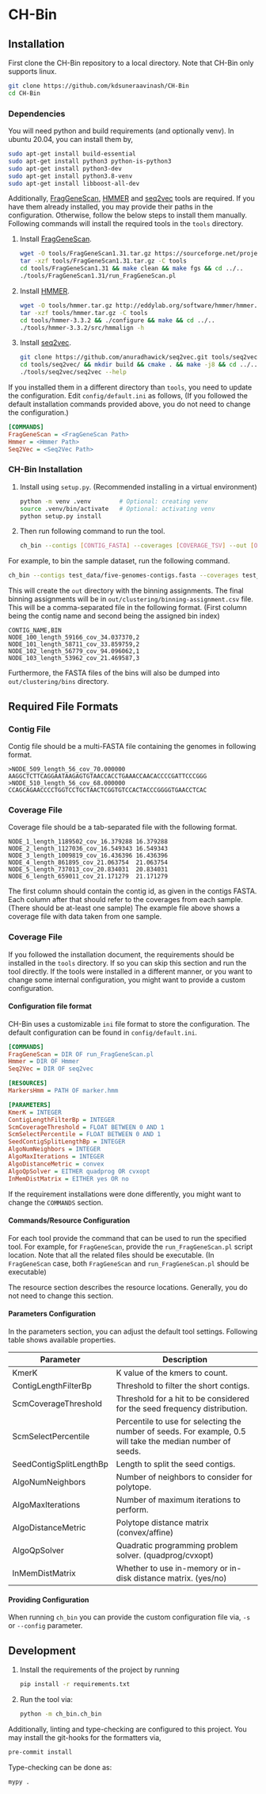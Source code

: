 # CH-Bin

## Installation

First clone the CH-Bin repository to a local directory. Note that CH-Bin only supports linux.

```bash
git clone https://github.com/kdsuneraavinash/CH-Bin
cd CH-Bin
```

### Dependencies

You will need python and build requirements (and optionally venv). In ubuntu 20.04, you can install them by,

```bash
sudo apt-get install build-essential
sudo apt-get install python3 python-is-python3
sudo apt-get install python3-dev
sudo apt-get install python3.8-venv
sudo apt-get install libboost-all-dev
```

Additionally, [FragGeneScan](https://sourceforge.net/projects/fraggenescan), [HMMER](http://hmmer.org/)
and [seq2vec](https://github.com/anuradhawick/seq2vec) tools are required. If you have them already installed, you may provide their paths in the configuration. Otherwise, follow the below steps to install them manually. Following commands will install the required tools in the `tools` directory.

1. Install [FragGeneScan](https://sourceforge.net/projects/fraggenescan).
    ```bash
    wget -O tools/FragGeneScan1.31.tar.gz https://sourceforge.net/projects/fraggenescan/files/FragGeneScan1.31.tar.gz
    tar -xzf tools/FragGeneScan1.31.tar.gz -C tools
    cd tools/FragGeneScan1.31 && make clean && make fgs && cd ../..
    ./tools/FragGeneScan1.31/run_FragGeneScan.pl
    ```
2. Install [HMMER](http://hmmer.org/).
    ```bash
    wget -O tools/hmmer.tar.gz http://eddylab.org/software/hmmer/hmmer.tar.gz
    tar -xzf tools/hmmer.tar.gz -C tools
    cd tools/hmmer-3.3.2 && ./configure && make && cd ../..
    ./tools/hmmer-3.3.2/src/hmmalign -h
    ```
3. Install [seq2vec](https://github.com/anuradhawick/seq2vec).
    ```bash
    git clone https://github.com/anuradhawick/seq2vec.git tools/seq2vec
    cd tools/seq2vec/ && mkdir build && cmake . && make -j8 && cd ../..
    ./tools/seq2vec/seq2vec --help
    ```

If you installed them in a different directory than `tools`, you need to update the configuration. Edit `config/default.ini` as follows, (If you followed the default installation commands provided above, you do not need to change the configuration.)

```ini
[COMMANDS]
FragGeneScan = <FragGeneScan Path>
Hmmer = <Hmmer Path>
Seq2Vec = <Seq2Vec Path>
```

### CH-Bin Installation

1. Install using `setup.py`. (Recommended installing in a virtual environment)
    ```bash
    python -m venv .venv        # Optional: creating venv
    source .venv/bin/activate   # Optional: activating venv
    python setup.py install
    ```
2. Then run following command to run the tool.
    ```bash
    ch_bin --contigs [CONTIG_FASTA] --coverages [COVERAGE_TSV] --out [OUT_DIR]
    ```

For example, to bin the sample dataset, run the following command.
 ```bash
 ch_bin --contigs test_data/five-genomes-contigs.fasta --coverages test_data/five-genomes-abundance.abund --out out
 ```

This will create the `out` directory with the binning assignments. The final binning assignments will be in `out/clustering/binning-assignment.csv` file. This will be a comma-separated file in the following format. (First column being the contig name and second being the assigned bin index)

```csv
CONTIG_NAME,BIN
NODE_100_length_59166_cov_34.037370,2
NODE_101_length_58711_cov_33.859759,2
NODE_102_length_56779_cov_94.096062,1
NODE_103_length_53962_cov_21.469587,3
```

Furthermore, the FASTA files of the bins will also be dumped into `out/clustering/bins` directory.

## Required File Formats

### Contig File

Contig file should be a multi-FASTA file containing the genomes in following format.

```fasta
>NODE_509_length_56_cov_70.000000
AAGGCTCTTCAGGAATAAGAGTGTAACCACCTGAAACCAACACCCCGATTCCCGGG
>NODE_510_length_56_cov_68.000000
CCAGCAGAACCCCTGGTCCTGCTAACTCGGTGTCCACTACCCGGGGTGAACCTCAC
```

### Coverage File

Coverage file should be a tab-separated file with the following format.

```tsv
NODE_1_length_1189502_cov_16.379288	16.379288
NODE_2_length_1127036_cov_16.549343	16.549343
NODE_3_length_1009819_cov_16.436396	16.436396
NODE_4_length_861895_cov_21.063754	21.063754
NODE_5_length_737013_cov_20.834031	20.834031
NODE_6_length_659011_cov_21.171279	21.171279
```

The first column should contain the contig id, as given in the contigs FASTA. Each column after that should refer to the coverages from each sample. (There should be at-least one sample) The example file above shows a coverage file with data taken from one sample.

### Coverage File

If you followed the installation document, the requirements should be installed in the `tools` directory. If so you can
skip this section and run the tool directly. If the tools were installed in a different manner, or you want to change
some internal configuration, you might want to provide a custom configuration.

#### Configuration file format

CH-Bin uses a customizable `ini` file format to store the configuration. The default configuration can be found
in `config/default.ini`.

```ini
[COMMANDS]
FragGeneScan = DIR OF run_FragGeneScan.pl
Hmmer = DIR OF Hmmer
Seq2Vec = DIR OF seq2vec

[RESOURCES]
MarkersHmm = PATH OF marker.hmm

[PARAMETERS]
KmerK = INTEGER
ContigLengthFilterBp = INTEGER
ScmCoverageThreshold = FLOAT BETWEEN 0 AND 1
ScmSelectPercentile = FLOAT BETWEEN 0 AND 1
SeedContigSplitLengthBp = INTEGER
AlgoNumNeighbors = INTEGER
AlgoMaxIterations = INTEGER
AlgoDistanceMetric = convex
AlgoQpSolver = EITHER quadprog OR cvxopt
InMemDistMatrix = EITHER yes OR no
```

If the requirement installations were done differently, you might want to change the `COMMANDS` section.

#### Commands/Resource Configuration

For each tool provide the command that can be used to run the specified tool. For example, for `FragGeneScan`, provide
the `run_FragGeneScan.pl` script location. Note that all the related files should be executable.
(In `FragGeneScan` case, both `FragGeneScan` and `run_FragGeneScan.pl` should be executable)

The resource section describes the resource locations. Generally, you do not need to change this section.

#### Parameters Configuration

In the parameters section, you can adjust the default tool settings. Following table shows available properties.

| Parameter               | Description                                                  |
| ----------------------- | ------------------------------------------------------------ |
| KmerK                   | K value of the kmers to count.                               |
| ContigLengthFilterBp    | Threshold to filter the short contigs.                       |
| ScmCoverageThreshold    | Threshold for a hit to be considered for the seed frequency distribution. |
| ScmSelectPercentile     | Percentile to use for selecting the number of seeds. For example, 0.5 will take the median number of seeds. |
| SeedContigSplitLengthBp | Length to split the seed contigs.                            |
| AlgoNumNeighbors        | Number of neighbors to consider for polytope.                |
| AlgoMaxIterations       | Number of maximum iterations to perform.                     |
| AlgoDistanceMetric      | Polytope distance matrix (convex/affine)                     |
| AlgoQpSolver            | Quadratic programming problem solver. (quadprog/cvxopt)      |
| InMemDistMatrix         | Whether to use in-memory or in-disk distance matrix. (yes/no)    |

#### Providing Configuration

When running `ch_bin` you can provide the custom configuration file via, `-s` or `--config` parameter.

## Development

1. Install the requirements of the project by running
    ```bash
    pip install -r requirements.txt
    ```
2. Run the tool via:
    ```bash
    python -m ch_bin.ch_bin
    ```

Additionally, linting and type-checking are configured to this project. You may install the git-hooks for the formatters
via,

 ```bash
pre-commit install
 ```

Type-checking can be done as:

 ```bash
mypy .
 ```
